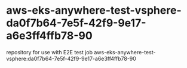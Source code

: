 # aws-eks-anywhere-test-vsphere-da0f7b64-7e5f-42f9-9e17-a6e3ff4ffb78-90
repository for use with E2E test job aws-eks-anywhere-test-vsphere:da0f7b64-7e5f-42f9-9e17-a6e3ff4ffb78-90
